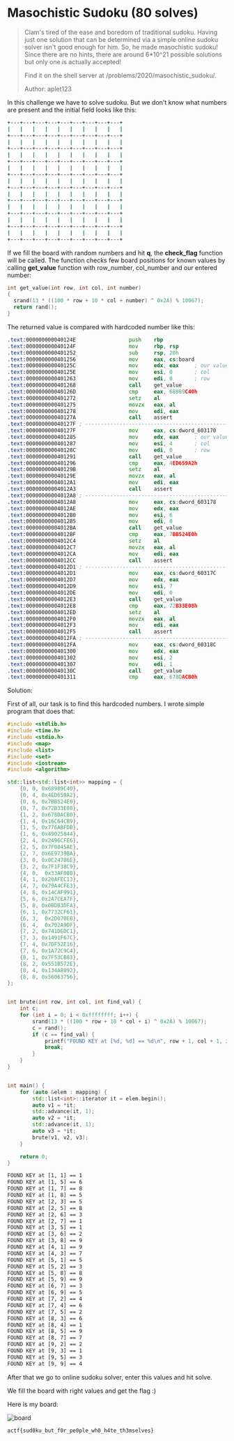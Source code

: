 # Masochistic Sudoku (80 solves)

> Clam's tired of the ease and boredom of traditional sudoku. Having just one solution that can be determined via a simple online sudoku solver isn't good enough for him. So, he made masochistic sudoku! Since there are no hints, there are around 6*10^21 possible solutions but only one is actually accepted!
>
> Find it on the shell server at /problems/2020/masochistic_sudoku/.
>
> Author: aplet123

In this challenge we have to solve sudoku. But we don't know what numbers are present and the initial field looks like this:

```bash
+---+---+---+---+---+---+---+---+---+
|   |   |   |   |   |   |   |   |   |
+---+---+---+---+---+---+---+---+---+
|   |   |   |   |   |   |   |   |   |
+---+---+---+---+---+---+---+---+---+
|   |   |   |   |   |   |   |   |   |
+---+---+---+---+---+---+---+---+---+
|   |   |   |   |   |   |   |   |   |
+---+---+---+---+---+---+---+---+---+
|   |   |   |   |   |   |   |   |   |
+---+---+---+---+---+---+---+---+---+
|   |   |   |   |   |   |   |   |   |
+---+---+---+---+---+---+---+---+---+
|   |   |   |   |   |   |   |   |   |
+---+---+---+---+---+---+---+---+---+
|   |   |   |   |   |   |   |   |   |
+---+---+---+---+---+---+---+---+---+
|   |   |   |   |   |   |   |   |   |
+---+---+---+---+---+---+---+---+---+
```

If we fill the board with random numbers and hit **q**, the **check_flag** function will be called. The function checks few board positions for known values by calling **get_value** function with row_number, col_number and our entered number:

```c++
int get_value(int row, int col, int number)
{
  srand(13 * ((100 * row + 10 * col + number) ^ 0x2A) % 10067);
  return rand();
}
```

The returned value is compared with hardcoded number like this:

```asm
.text:000000000040124E                 push    rbp
.text:000000000040124F                 mov     rbp, rsp
.text:0000000000401252                 sub     rsp, 20h
.text:0000000000401256                 mov     eax, cs:board
.text:000000000040125C                 mov     edx, eax		; our value
.text:000000000040125E                 mov     esi, 0		; col
.text:0000000000401263                 mov     edi, 0		; row
.text:0000000000401268                 call    get_value
.text:000000000040126D                 cmp     eax, 68989C40h
.text:0000000000401272                 setz    al
.text:0000000000401275                 movzx   eax, al
.text:0000000000401278                 mov     edi, eax
.text:000000000040127A                 call    assert
.text:000000000040127F ; ---------------------------------------------------------------------------
.text:000000000040127F                 mov     eax, cs:dword_603170
.text:0000000000401285                 mov     edx, eax		; our value
.text:0000000000401287                 mov     esi, 4		; col
.text:000000000040128C                 mov     edi, 0		; row
.text:0000000000401291                 call    get_value
.text:0000000000401296                 cmp     eax, 4ED659A2h
.text:000000000040129B                 setz    al
.text:000000000040129E                 movzx   eax, al
.text:00000000004012A1                 mov     edi, eax
.text:00000000004012A3                 call    assert
.text:00000000004012A8 ; ---------------------------------------------------------------------------
.text:00000000004012A8                 mov     eax, cs:dword_603178
.text:00000000004012AE                 mov     edx, eax
.text:00000000004012B0                 mov     esi, 6
.text:00000000004012B5                 mov     edi, 0
.text:00000000004012BA                 call    get_value
.text:00000000004012BF                 cmp     eax, 7BB524E0h
.text:00000000004012C4                 setz    al
.text:00000000004012C7                 movzx   eax, al
.text:00000000004012CA                 mov     edi, eax
.text:00000000004012CC                 call    assert
.text:00000000004012D1 ; ---------------------------------------------------------------------------
.text:00000000004012D1                 mov     eax, cs:dword_60317C
.text:00000000004012D7                 mov     edx, eax
.text:00000000004012D9                 mov     esi, 7
.text:00000000004012DE                 mov     edi, 0
.text:00000000004012E3                 call    get_value
.text:00000000004012E8                 cmp     eax, 72B33E08h
.text:00000000004012ED                 setz    al
.text:00000000004012F0                 movzx   eax, al
.text:00000000004012F3                 mov     edi, eax
.text:00000000004012F5                 call    assert
.text:00000000004012FA ; ---------------------------------------------------------------------------
.text:00000000004012FA                 mov     eax, cs:dword_60318C
.text:0000000000401300                 mov     edx, eax
.text:0000000000401302                 mov     esi, 2
.text:0000000000401307                 mov     edi, 1
.text:000000000040130C                 call    get_value
.text:0000000000401311                 cmp     eax, 678DACB0h
```

Solution:

First of all, our task is to find this hardcoded numbers. I wrote simple program that does that:

```c++
#include <stdlib.h>
#include <time.h>
#include <stdio.h>
#include <map>
#include <list>
#include <set>
#include <iostream>
#include <algorithm>

std::list<std::list<int>> mapping = {
    {0, 0, 0x68989C40},
    {0, 4, 0x4ED659A2},
    {0, 6, 0x7BB524E0},  
    {0, 7, 0x72B33E08},
    {1, 2, 0x678DACB0},
    {1, 4, 0x16C64CB9},
    {1, 5, 0x776ABFDB},
    {1, 6, 0x49025844},
    {2, 4, 0x2496CFE6},
    {2, 5, 0x7F0845AE},
    {2, 7, 0x6E9739BA},
    {3, 0, 0x0C24786E},
    {3, 2, 0x7F1F38C9},
    {4, 0,  0x33AF080},
    {4, 1, 0x20AFEC13},
    {4, 7, 0x79A4CFE3},
    {4, 8, 0x14CAF991},
    {5, 6, 0x2A7CEA7F},
    {5, 8, 0x0BDB3DFA},
    {6, 1, 0x7732CF61},
    {6, 3,  0x2D070EB},
    {6, 4,  0x702A9DF},
    {7, 2, 0x741DEDC1},
    {7, 3, 0x1491F67C},
    {7, 4, 0x7DF52E16},
    {7, 6, 0x1A72C9C4},
    {8, 1, 0x7F53CB83},
    {8, 2, 0x551B572E},
    {8, 4, 0x134A8092},
    {8, 8, 0x56063756},
};


int brute(int row, int col, int find_val) {
    int c;
    for (int i = 0; i < 0xffffffff; i++) {
        srand(13 * ((100 * row + 10 * col + i) ^ 0x2A) % 10067);
        c = rand();
        if (c == find_val) {
            printf("FOUND KEY at [%d, %d] == %d\n", row + 1, col + 1, i);
            break;                
        }
    }
}


int main() {
    for (auto &elem : mapping) {
        std::list<int>::iterator it = elem.begin();
        auto v1 = *it;
        std::advance(it, 1);
        auto v2 = *it;
        std::advance(it, 1);
        auto v3 = *it;
        brute(v1, v2, v3);
    }

    return 0;
}
```

```bash
FOUND KEY at [1, 1] == 1
FOUND KEY at [1, 5] == 6
FOUND KEY at [1, 7] == 8
FOUND KEY at [1, 8] == 5
FOUND KEY at [2, 3] == 5
FOUND KEY at [2, 5] == 8
FOUND KEY at [2, 6] == 3
FOUND KEY at [2, 7] == 1
FOUND KEY at [3, 5] == 1
FOUND KEY at [3, 6] == 2
FOUND KEY at [3, 8] == 9
FOUND KEY at [4, 1] == 9
FOUND KEY at [4, 3] == 7
FOUND KEY at [5, 1] == 5
FOUND KEY at [5, 2] == 3
FOUND KEY at [5, 8] == 8
FOUND KEY at [5, 9] == 9
FOUND KEY at [6, 7] == 3
FOUND KEY at [6, 9] == 5
FOUND KEY at [7, 2] == 4
FOUND KEY at [7, 4] == 6
FOUND KEY at [7, 5] == 2
FOUND KEY at [8, 3] == 6
FOUND KEY at [8, 4] == 1
FOUND KEY at [8, 5] == 9
FOUND KEY at [8, 7] == 7
FOUND KEY at [9, 2] == 2
FOUND KEY at [9, 3] == 1
FOUND KEY at [9, 5] == 3
FOUND KEY at [9, 9] == 4
```

After that we go to online sudoku solver, enter this values and hit solve.

We fill the board with right values and get the flag :)

Here is my board:

 ![board](images/board.png)

```
actf{sud0ku_but_f0r_pe0ple_wh0_h4te_th3mselves}
```

